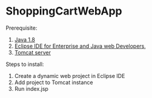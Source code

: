 # ShoppingCartWebApp
Prerequisite:
1. [Java 1.8](https://www.oracle.com/in/java/technologies/javase/javase8u211-later-archive-downloads.html)
2. [Eclipse IDE for Enterprise and Java web Developers](https://www.eclipse.org/ide/),
3. [Tomcat server](https://tomcat.apache.org/download-90.cgi)

Steps to install:
1. Create a dynamic web project in Eclipse IDE
2. Add project to Tomcat instance
3. Run index.jsp
